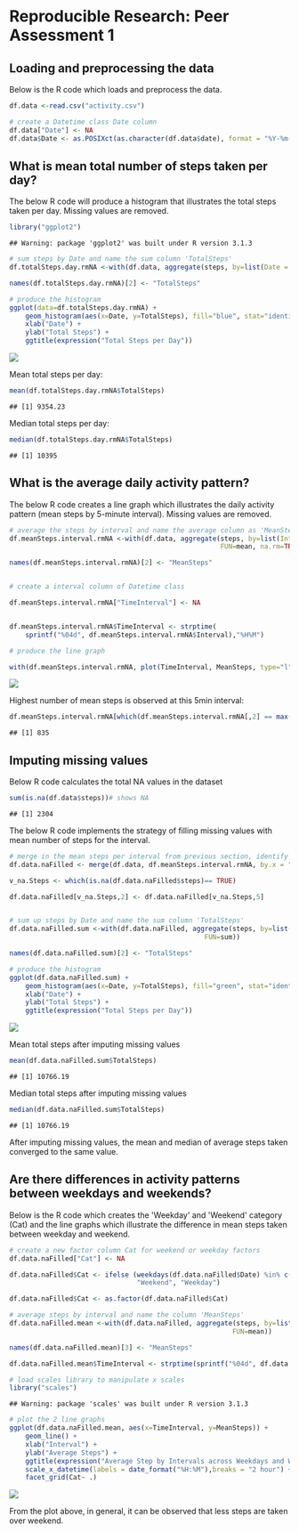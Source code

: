 # Reproducible Research: Peer Assessment 1


## Loading and preprocessing the data

Below is the R code which loads and preprocess the data.


```r
df.data <-read.csv("activity.csv")

# create a Datetime class Date column 
df.data["Date"] <- NA
df.data$Date <- as.POSIXct(as.character(df.data$date), format = "%Y-%m-%d")
```

## What is mean total number of steps taken per day?

The below R code will produce a histogram that illustrates the total steps taken per day. Missing values are removed.


```r
library("ggplot2")
```

```
## Warning: package 'ggplot2' was built under R version 3.1.3
```

```r
# sum steps by Date and name the sum column 'TotalSteps' 
df.totalSteps.day.rmNA <-with(df.data, aggregate(steps, by=list(Date = Date), FUN=sum, na.rm=TRUE))

names(df.totalSteps.day.rmNA)[2] <- "TotalSteps"

# produce the histogram
ggplot(data=df.totalSteps.day.rmNA) + 
    geom_histogram(aes(x=Date, y=TotalSteps), fill="blue", stat="identity")+
    xlab("Date") +
    ylab("Total Steps") +
    ggtitle(expression("Total Steps per Day")) 
```

![](figure/unnamed-chunk-2-1.png) 

Mean total steps per day:


```r
mean(df.totalSteps.day.rmNA$TotalSteps)
```

```
## [1] 9354.23
```

Median total steps per day:


```r
median(df.totalSteps.day.rmNA$TotalSteps)
```

```
## [1] 10395
```
## What is the average daily activity pattern?

The below R code creates a line graph which illustrates the daily activity pattern (mean steps by 5-minute interval). Missing values are removed.


```r
# average the steps by interval and name the average column as 'MeanSteps'
df.meanSteps.interval.rmNA <-with(df.data, aggregate(steps, by=list(Interval = interval), 
                                                     FUN=mean, na.rm=TRUE))

names(df.meanSteps.interval.rmNA)[2] <- "MeanSteps"


# create a interval column of Datetime class

df.meanSteps.interval.rmNA["TimeInterval"] <- NA


df.meanSteps.interval.rmNA$TimeInterval <- strptime(
    sprintf("%04d", df.meanSteps.interval.rmNA$Interval),"%H%M")

# produce the line graph

with(df.meanSteps.interval.rmNA, plot(TimeInterval, MeanSteps, type="l", ylab=expression("Average steps across all days"),xlab="Interval", main = expression("Average Steps by Interval")))
```

![](figure/unnamed-chunk-5-1.png) 

Highest number of mean steps is observed at this 5min interval:


```r
df.meanSteps.interval.rmNA[which(df.meanSteps.interval.rmNA[,2] == max(df.meanSteps.interval.rmNA$MeanSteps)),1]
```

```
## [1] 835
```


## Imputing missing values

Below R code calculates the total NA values in the dataset


```r
sum(is.na(df.data$steps))# shows NA
```

```
## [1] 2304
```


The below R code implements the strategy of filling missing values with mean number of steps for the interval.


```r
# merge in the mean steps per interval from previous section, identify position of NAs and replace NAs with means steps
df.data.naFilled <- merge(df.data, df.meanSteps.interval.rmNA, by.x = "interval", by.y="Interval" )

v_na.Steps <- which(is.na(df.data.naFilled$steps)== TRUE)

df.data.naFilled[v_na.Steps,2] <- df.data.naFilled[v_na.Steps,5]


# sum up steps by Date and name the sum column 'TotalSteps'
df.data.naFilled.sum <-with(df.data.naFilled, aggregate(steps, by=list(Date = Date), 
                                                 FUN=sum))

names(df.data.naFilled.sum)[2] <- "TotalSteps"

# produce the histogram
ggplot(df.data.naFilled.sum) + 
    geom_histogram(aes(x=Date, y=TotalSteps), fill="green", stat="identity")+
    xlab("Date") +
    ylab("Total Steps") +
    ggtitle(expression("Total Steps per Day")) 
```

![](figure/unnamed-chunk-8-1.png) 

Mean total steps after imputing missing values

```r
mean(df.data.naFilled.sum$TotalSteps)
```

```
## [1] 10766.19
```


Median total steps after imputing missing values

```r
median(df.data.naFilled.sum$TotalSteps)
```

```
## [1] 10766.19
```


After imputing missing values, the mean and median of average steps taken converged to the same value.

## Are there differences in activity patterns between weekdays and weekends?

Below is the R code which creates the 'Weekday' and 'Weekend' category (Cat) and the line graphs which illustrate the difference in mean steps taken between weekday and weekend.


```r
# create a new factor column Cat for weekend or weekday factors
df.data.naFilled["Cat"] <- NA

df.data.naFilled$Cat <- ifelse (weekdays(df.data.naFilled$Date) %in% c("Saturday", "Sunday"), 
                                "Weekend", "Weekday")

df.data.naFilled$Cat <- as.factor(df.data.naFilled$Cat)

# average steps by interval and name the column 'MeanSteps'
df.data.naFilled.mean <-with(df.data.naFilled, aggregate(steps, by=list(TimeInterval = interval, Cat = Cat), 
                                                        FUN=mean))

names(df.data.naFilled.mean)[3] <- "MeanSteps"

df.data.naFilled.mean$TimeInterval <- strptime(sprintf("%04d", df.data.naFilled.mean$TimeInterval), "%H%M")

# load scales library to manipulate x scales
library("scales")
```

```
## Warning: package 'scales' was built under R version 3.1.3
```

```r
# plot the 2 line graphs
ggplot(df.data.naFilled.mean, aes(x=TimeInterval, y=MeanSteps)) +
    geom_line() +
    xlab("Interval") +
    ylab("Average Steps") +
    ggtitle(expression("Average Step by Intervals across Weekdays and Weekend")) + 
    scale_x_datetime(labels = date_format("%H:%M"),breaks = "2 hour") +
    facet_grid(Cat~ .)
```

![](figure/unnamed-chunk-11-1.png) 

From the plot above, in general, it can be observed that less steps are taken over weekend. 
